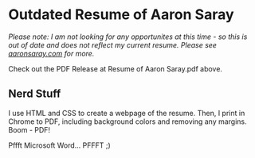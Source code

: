 # Outdated Resume of Aaron Saray

*Please note: I am not looking for any opportunites at this time - so this is out of date and does not reflect my current resume.  Please see [aaronsaray.com](https://www.aaronsaray.com/resume) for more.*

Check out the PDF Release at Resume of Aaron Saray.pdf above.

## Nerd Stuff

I use HTML and CSS to create a webpage of the resume.  Then, I print in Chrome to PDF, including background colors and removing any margins.  Boom - PDF!

Pffft Microsoft Word... PFFFT ;)
